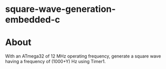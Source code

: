 # square-wave-generation-embedded-c

# About

With an ATmega32 of 12 MHz operating frequency, generate a square wave having a frequency of (1000+Y) Hz using Timer1.
